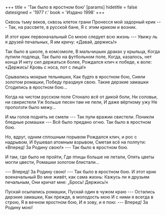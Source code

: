 +++
title = 'Так было в яростном бою'
[params]
  hidetitle = false
  datesigned = '1977 г.'
  book = 'Издано 1998'
+++
<!-- Так было в яростном бою -->

Сквозь тьму веков, сквозь клеток грани
Пронесся мой задорный крик ---
Так, на рассвете, в русской бане,
Я с этим криком и возник.

И этот крик первоначальный
Со мною следует всю жизнь ---
Увижу ль я друзей печальных,
Я им кричу: «Давай, держись!»

Так было в школе, в комсомоле,
В мальчишьих драках у крыльца,
Когда лупили подлеца,
Так было на футбольном поле,
Когда, казалось, нет конца
И нету сил держаться более,
Рождался клич к победе, к воле:
«Держись! Кровь с носа, пот с лица!»<!-- Вариант автора, книжка 5: «Даёшь! Кровь с носа, пот с лица!» -->

Срывались мокрые тельняшки,
Как будто в яростном бою,
Сияли золотом ромашки,
Победу празднуя свою.
Такие дерзкие замашки
Сгодились в яростном бою...

Когда на чистом русском поле
Стонало всё от дикой боли,
Ни соловьи, ни свиристели
Уж больше песен там не пели,
И даже вёрткому ужу
Не проползти было межу...

И мы голов поднять не смели ---
Так пули вражии свистели.
Поникли бледные ромашки ---
Всё было предано огню.
Так было в яростном бою.

Но, вдруг, одним сплошным порывом
Рождался клич, и рос с надрывом,
И бушевал атомным взрывом,
Сметая всё на полпути:
«Вперед! За Родину свою!» ---
Так было в яростном бою.

И там, где было не пройти,
Где птицы больше не летали,
Опять цветы могли цвести,
Ромашки золотом блистали...

--- Вперед! За Родину свою! ---
Так было в яростном бою.
И этот крик военачальный
Во мне живёт, как сама жизнь:
Кажусь ли я друзьям печальным,
Они кричат мне: „Брось! Держись!«

Пускай осыпались ромашки,
Пускай один в чужом краю ---
Остались дерзкие замашки,
Как прежде, в молодость мою
И с ними я всегда в строю,
Я в вечном яростном бою,
И я зову, и я пою:
--- Вперед! За Родину мою!

<!-- [! Илья- Возможно далее следует уже другое стихотворение, смотри книжку 5] -->

<!-- Когда ж настанет час возврата -->
<!-- Опять в свою родную тьму, -->
<!-- Я прокричу: «Встречай, ребята!» -->
<!-- Пускай неслышно прокричу, -->
<!-- Но с криком в вечность улечу. -->

<!-- 1977 год -->
<!-- Издано 1998 -->
